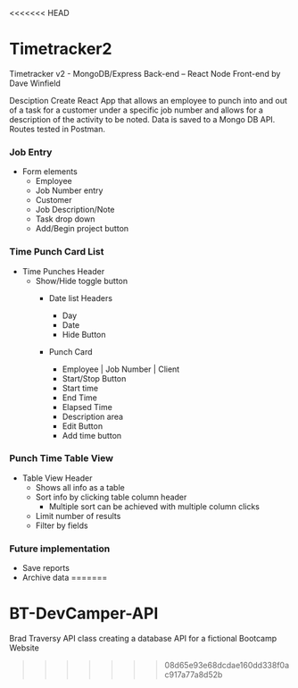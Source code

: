 <<<<<<< HEAD
# Timetracker2
Timetracker v2 - MongoDB/Express Back-end – React Node Front-end
by Dave Winfield

Desciption
Create React App that allows an employee to punch into and out of a task for a customer under a specific job number and allows for a description of the activity to be noted. Data is saved to a Mongo DB API. Routes tested in Postman.

### Job Entry
- Form elements
  - Employee
  - Job Number entry
  - Customer
  - Job Description/Note
  - Task drop down
  - Add/Begin project button

### Time Punch Card List
- Time Punches Header
  - Show/Hide toggle button
    - Date list Headers
      - Day
      - Date
      - Hide Button

    - Punch Card
      - Employee | Job Number | Client
      - Start/Stop Button
      - Start time
      - End Time
      - Elapsed Time
      - Description area
      - Edit Button
      - Add time button

### Punch Time Table View

- Table View Header
  - Shows all info as a table
  - Sort info by clicking table column header
    - Multiple sort can be achieved with multiple column clicks
  - Limit number of results
  - Filter by fields

### Future implementation

- Save reports
- Archive data
=======
# BT-DevCamper-API
Brad Traversy API class creating a database API for a fictional Bootcamp Website
>>>>>>> 08d65e93e68dcdae160dd338f0ac917a77a8d52b
